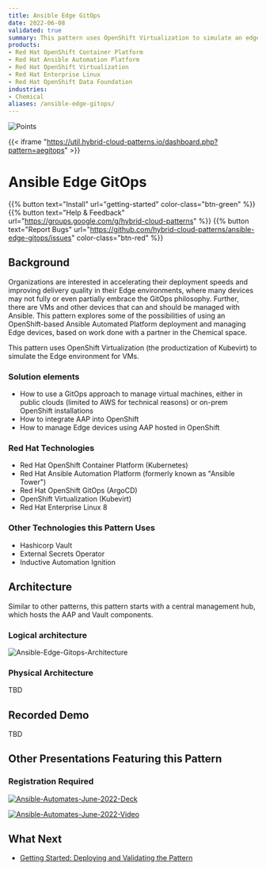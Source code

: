 ```yaml
---
title: Ansible Edge GitOps
date: 2022-06-08
validated: true
summary: This pattern uses OpenShift Virtualization to simulate an edge environment for VMs.
products:
- Red Hat OpenShift Container Platform
- Red Hat Ansible Automation Platform
- Red Hat OpenShift Virtualization
- Red Hat Enterprise Linux
- Red Hat OpenShift Data Foundation
industries:
- Chemical
aliases: /ansible-edge-gitops/
---
```


<div class="pattern_logo">
  <img src="/images/logos/ansible-edge.png" class="pattern_logo" alt="Points">
</div>

{{< iframe "https://util.hybrid-cloud-patterns.io/dashboard.php?pattern=aegitops" >}}

# Ansible Edge GitOps

{{% button text="Install" url="getting-started" color-class="btn-green" %}}
{{% button text="Help & Feedback" url="https://groups.google.com/g/hybrid-cloud-patterns" %}}
{{% button text="Report Bugs" url="https://github.com/hybrid-cloud-patterns/ansible-edge-gitops/issues" color-class="btn-red" %}}

## Background

Organizations are interested in accelerating their deployment speeds and improving delivery quality in their Edge environments, where many devices may not fully or even partially embrace the GitOps philosophy. Further, there are VMs and other devices that can and should be managed with Ansible. This pattern explores some of the possibilities of using an OpenShift-based Ansible Automated Platform deployment and managing Edge devices, based on work done with a partner in the Chemical space.

This pattern uses OpenShift Virtualization (the productization of Kubevirt) to simulate the Edge environment for VMs.

### Solution elements

- How to use a GitOps approach to manage virtual machines, either in public clouds (limited to AWS for technical reasons) or on-prem OpenShift installations
- How to integrate AAP into OpenShift
- How to manage Edge devices using AAP hosted in OpenShift

### Red Hat Technologies

- Red Hat OpenShift Container Platform (Kubernetes)
- Red Hat Ansible Automation Platform (formerly known as "Ansible Tower")
- Red Hat OpenShift GitOps (ArgoCD)
- OpenShift Virtualization (Kubevirt)
- Red Hat Enterprise Linux 8

### Other Technologies this Pattern Uses

- Hashicorp Vault
- External Secrets Operator
- Inductive Automation Ignition

## Architecture

Similar to other patterns, this pattern starts with a central management hub, which hosts the AAP and Vault components.

### Logical architecture

![Ansible-Edge-Gitops-Architecture](/images/ansible-edge-gitops/ansible-edge-gitops-arch.png)

### Physical Architecture

TBD

## Recorded Demo

TBD

## Other Presentations Featuring this Pattern

### Registration Required

[![Ansible-Automates-June-2022-Deck](/images/ansible-edge-gitops/automates-june-2022-deck-thumb.png)](https://tracks.redhat.com/c/validated-patterns_i?x=5wCWYS&lx=lT1ZfK)

[![Ansible-Automates-June-2022-Video](/images/ansible-edge-gitops/automates-june-2022-video-thumb.png)](https://tracks.redhat.com/c/preview-42?x=5wCWYS&lx=lT1ZfK)

## What Next

- [Getting Started: Deploying and Validating the Pattern](getting-started)
